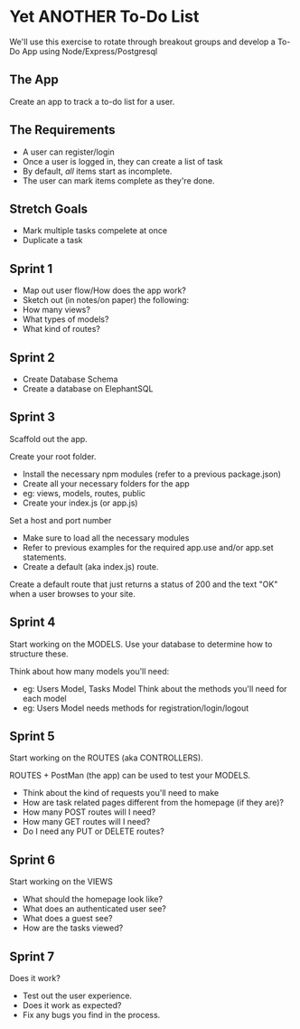 # Yet ANOTHER To-Do List

We'll use this exercise to rotate through breakout groups and develop a To-Do App using Node/Express/Postgresql

## The App

Create an app to track a to-do list for a user. 

## The Requirements

* A user can register/login
* Once a user is logged in, they can create a list of task
* By default, _all_ items start as incomplete.  
* The user can mark items complete as they're done.

## Stretch Goals

* Mark multiple tasks compelete at once
* Duplicate a task

## Sprint 1

* Map out user flow/How does the app work?
* Sketch out (in notes/on paper) the following:
* How many views?
* What types of models?
* What kind of routes?

## Sprint 2

* Create Database Schema
* Create a database on ElephantSQL

## Sprint 3
Scaffold out the app.

Create your root folder.
* Install the necessary npm modules (refer to a previous package.json)
* Create all your necessary folders for the app
* eg: views, models, routes, public
* Create your index.js (or app.js)

Set a host and port number
* Make sure to load all the necessary modules
* Refer to previous examples for the required app.use and/or app.set statements.
* Create a default (aka index.js) route.

Create a default route that just returns a status of 200 and the text "OK" when a user browses to your site.

## Sprint 4
Start working on the MODELS. Use your database to determine how to structure these.

Think about how many models you'll need:
* eg: Users Model, Tasks Model
Think about the methods you'll need for each model
* eg: Users Model needs methods for registration/login/logout

## Sprint 5
Start working on the ROUTES (aka CONTROLLERS).

ROUTES + PostMan (the app) can be used to test your MODELS.

* Think about the kind of requests you'll need to make
* How are task related pages different from the homepage (if they are)?
* How many POST routes will I need?
* How many GET routes will I need?
* Do I need any PUT or DELETE routes?

## Sprint 6
Start working on the VIEWS

* What should the homepage look like?
* What does an authenticated user see?
* What does a guest see?
* How are the tasks viewed?

## Sprint 7
Does it work?

* Test out the user experience.
* Does it work as expected?
* Fix any bugs you find in the process.